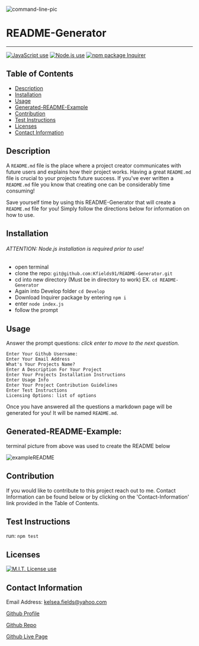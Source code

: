 ![command-line-pic](https://user-images.githubusercontent.com/68616301/97826081-78e5a780-1c75-11eb-87c8-b1ad21f44220.PNG)

# README-Generator

---

<a href="https://img.shields.io/badge/JavaScipt-100%25-yellow"><img alt="JavaScript use" src="https://img.shields.io/badge/JavaScipt-100%25-yellow"></a> <a href="https://img.shields.io/badge/Used-Node.js-red"><img alt="Node.js use" src="https://img.shields.io/badge/Used-Node.js-red"></a> <a href="https://img.shields.io/badge/npm-Inquirer-orange"><img alt="npm package Inquirer" src="https://img.shields.io/badge/npm-Inquirer-orange"></a>

## Table of Contents

- [Description](#description)
- [Installation](#installation)
- [Usage](#usage)
- [Generated-README-Example](#generated-readme-example)
- [Contribution](#contribution)
- [Test Instructions](#test-instructions)
- [Licenses](#licenses)
- [Contact Information](#contactin-formation)

## Description

A `README.md` file is the place where a project creator communicates with future users and explains how their project works. Having a great `README.md` file is crucial to your projects future success. If you've ever written a `README.md` file you know that creating one can be considerably time consuming!

Save yourself time by using this README-Generator that will create a `README.md` file for you! Simply follow the directions below for information on how to use.

## Installation

###### ATTENTION: Node.js installation is required prior to use!

- open terminal
- clone the repo: `git@github.com:Kfields91/README-Generator.git`
- cd into new directory (Must be in directory to work) EX. `cd README-Generator`
- Again into Develop folder `cd Develop`
- Download Inquirer package by entering `npm i`
- enter `node index.js`
- follow the prompt

## Usage

Answer the prompt questions: _click enter to move to the next question._

`Enter Your Github Username:`  
`Enter Your Email Address`  
`What's Your Projects Name?`  
`Enter A Description For Your Project`  
`Enter Your Projects Installation Instructions`  
`Enter Usage Info`  
`Enter Your Project Contribution Guidelines`  
`Enter Test Instructions`  
`Licensing Options: list of options`

Once you have answered all the questions a markdown page will be generated for you!
It will be named `README.md`.

## Generated-README-Example:

terminal picture from above was used to create the README below

![exampleREADME](https://media.giphy.com/media/qmuwr2XrtbrWYxYjmz/giphy.gif)

## Contribution

If you would like to contribute to this project reach out to me. Contact Information can be found below or by clicking on the 'Contact-Information' link provided in the Table of Contents.

## Test Instructions

run: `npm test`

## Licenses

<a href="https://img.shields.io/badge/License-MIT-brightgreen"><img alt="M.I.T. License use" src="https://img.shields.io/badge/License-MIT-brightgreen"></a>

## Contact Information

Email Address: kelsea.fields@yahoo.com

[Github Profile](https://github.com/Kfields91)

[Github Repo](https://github.com/Kfields91/README-Generator)

[Github Live Page](https://kfields91.github.io/README-Generator/)
